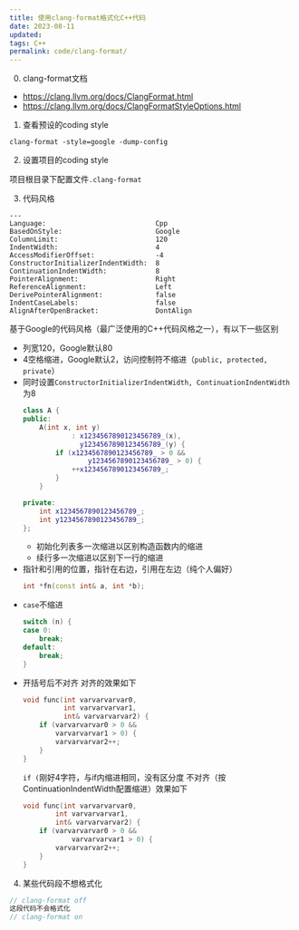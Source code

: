 ```yaml
---
title: 使用clang-format格式化C++代码
date: 2023-08-11
updated:
tags: C++
permalink: code/clang-format/
---
```


0. clang-format文档

- <https://clang.llvm.org/docs/ClangFormat.html>
- <https://clang.llvm.org/docs/ClangFormatStyleOptions.html>

1. 查看预设的coding style

```
clang-format -style=google -dump-config
```

2. 设置项目的coding style

项目根目录下配置文件`.clang-format`

3. 代码风格

```
---
Language:                           Cpp
BasedOnStyle:                       Google
ColumnLimit:                        120
IndentWidth:                        4
AccessModifierOffset:               -4
ConstructorInitializerIndentWidth:  8
ContinuationIndentWidth:            8
PointerAlignment:                   Right
ReferenceAlignment:                 Left
DerivePointerAlignment:             false
IndentCaseLabels:                   false
AlignAfterOpenBracket:              DontAlign
```

基于Google的代码风格（最广泛使用的C++代码风格之一），有以下一些区别

- 列宽120，Google默认80
- 4空格缩进，Google默认2，访问控制符不缩进（`public, protected, private`）
- 同时设置`ConstructorInitializerIndentWidth, ContinuationIndentWidth`为8
   ```cpp
   class A {
   public:
       A(int x, int y)
               : x1234567890123456789_(x),
                 y1234567890123456789_(y) {
           if (x1234567890123456789_ > 0 &&
                   y1234567890123456789_ > 0) {
               ++x1234567890123456789_;
           }
       }

   private:
       int x1234567890123456789_;
       int y1234567890123456789_;
   };
   ```
  - 初始化列表多一次缩进以区别构造函数内的缩进
  - 续行多一次缩进以区别下一行的缩进
- 指针和引用的位置，指针在右边，引用在左边（纯个人偏好）
  ```cpp
  int *fn(const int& a, int *b);
  ```
- `case`不缩进
  ```cpp
  switch (n) {
  case 0:
      break;
  default:
      break;
  }
  ```
- 开括号后不对齐
  对齐的效果如下
  ```cpp
  void func(int varvarvarvar0,
            int varvarvarvar1,
            int& varvarvarvar2) {
      if (varvarvarvar0 > 0 &&
          varvarvarvar1 > 0) {
          varvarvarvar2++;
      }
  }
  ```
  `if (`刚好4字符，与if内缩进相同，没有区分度
  不对齐（按ContinuationIndentWidth配置缩进）效果如下
  ```cpp
  void func(int varvarvarvar0,
          int varvarvarvar1,
          int& varvarvarvar2) {
      if (varvarvarvar0 > 0 &&
              varvarvarvar1 > 0) {
          varvarvarvar2++;
      }
  }
  ```

4. 某些代码段不想格式化

```cpp
// clang-format off
这段代码不会格式化
// clang-format on
```
